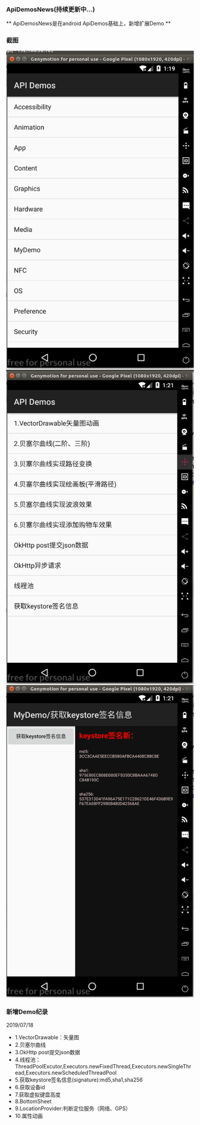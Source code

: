 ### ApiDemosNews(持续更新中...)

** ApiDemosNews是在android ApiDemos基础上，新增扩展Demo **

### 截图

![](/screenshot/1.png)
![](/screenshot/2.png)
![](/screenshot/3.png)


### 新增Demo纪录

2019/07/18

* 1.VectorDrawable：矢量图
* 2.贝塞尔曲线
* 3.OkHttp post提交json数据
* 4.线程池：ThreadPoolExcutor,Executors.newFixedThread,Executors.newSingleThread,Executors.newScheduledThreadPool
* 5.获取keystore签名信息(signature):md5,sha1,sha256
* 6.获取设备id
* 7.获取虚拟键盘高度
* 8.BottomSheet
* 9.LocationProvider:判断定位服务（网络、GPS）
* 10.属性动画